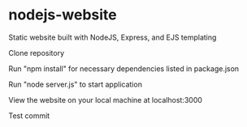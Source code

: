 # nodejs-website
Static website built with NodeJS, Express, and EJS templating

Clone repository

Run "npm install" for necessary dependencies listed in package.json

Run "node server.js" to start application

View the website on your local machine at localhost:3000

Test commit
